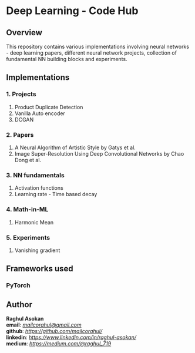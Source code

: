 # Deep Learning - Code Hub

## Overview
This repository contains various implementations involving neural networks - deep learning papers, different neural network projects, collection of fundamental NN building blocks and experiments.

## Implementations

### 1. Projects
1. Product Duplicate Detection
2. Vanilla Auto encoder
3. DCGAN

### 2. Papers
1. A Neural Algorithm of Artistic Style by Gatys et al.
2. Image Super-Resolution Using Deep Convolutional Networks by Chao Dong et al.

### 3. NN fundamentals
1. Activation functions
2. Learning rate - Time based decay

### 4. Math-in-ML
1. Harmonic Mean

### 5. Experiments
1. Vanishing gradient


## Frameworks used
### PyTorch

## Author
**Raghul Asokan**  
**email**: *mailcorahul@gmail.com*  
**github**: *https://github.com/mailcorahul/*  
**linkedin**: *https://www.linkedin.com/in/raghul-asokan/*  
**medium**: *https://medium.com/@raghul_719*  

